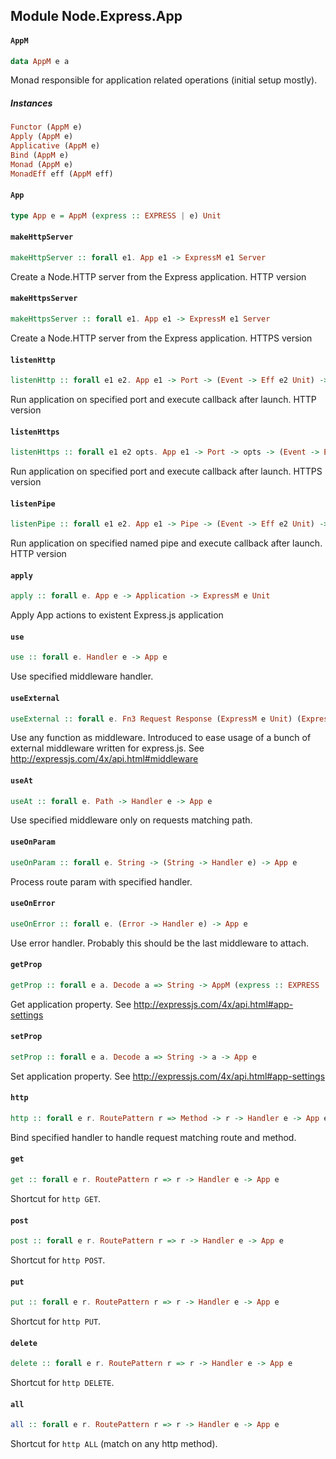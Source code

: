 ## Module Node.Express.App

#### `AppM`

``` purescript
data AppM e a
```

Monad responsible for application related operations (initial setup mostly).

##### Instances
``` purescript
Functor (AppM e)
Apply (AppM e)
Applicative (AppM e)
Bind (AppM e)
Monad (AppM e)
MonadEff eff (AppM eff)
```

#### `App`

``` purescript
type App e = AppM (express :: EXPRESS | e) Unit
```

#### `makeHttpServer`

``` purescript
makeHttpServer :: forall e1. App e1 -> ExpressM e1 Server
```

Create a Node.HTTP server from the Express application.
HTTP version

#### `makeHttpsServer`

``` purescript
makeHttpsServer :: forall e1. App e1 -> ExpressM e1 Server
```

Create a Node.HTTP server from the Express application.
HTTPS version

#### `listenHttp`

``` purescript
listenHttp :: forall e1 e2. App e1 -> Port -> (Event -> Eff e2 Unit) -> ExpressM e1 Server
```

Run application on specified port and execute callback after launch.
HTTP version

#### `listenHttps`

``` purescript
listenHttps :: forall e1 e2 opts. App e1 -> Port -> opts -> (Event -> Eff e2 Unit) -> ExpressM e1 Server
```

Run application on specified port and execute callback after launch.
HTTPS version

#### `listenPipe`

``` purescript
listenPipe :: forall e1 e2. App e1 -> Pipe -> (Event -> Eff e2 Unit) -> ExpressM e1 Server
```

Run application on specified named pipe and execute callback after launch.
HTTP version

#### `apply`

``` purescript
apply :: forall e. App e -> Application -> ExpressM e Unit
```

Apply App actions to existent Express.js application

#### `use`

``` purescript
use :: forall e. Handler e -> App e
```

Use specified middleware handler.

#### `useExternal`

``` purescript
useExternal :: forall e. Fn3 Request Response (ExpressM e Unit) (ExpressM e Unit) -> App e
```

Use any function as middleware.
Introduced to ease usage of a bunch of external
middleware written for express.js.
See http://expressjs.com/4x/api.html#middleware

#### `useAt`

``` purescript
useAt :: forall e. Path -> Handler e -> App e
```

Use specified middleware only on requests matching path.

#### `useOnParam`

``` purescript
useOnParam :: forall e. String -> (String -> Handler e) -> App e
```

Process route param with specified handler.

#### `useOnError`

``` purescript
useOnError :: forall e. (Error -> Handler e) -> App e
```

Use error handler. Probably this should be the last middleware to attach.

#### `getProp`

``` purescript
getProp :: forall e a. Decode a => String -> AppM (express :: EXPRESS | e) (Maybe a)
```

Get application property.
See http://expressjs.com/4x/api.html#app-settings

#### `setProp`

``` purescript
setProp :: forall e a. Decode a => String -> a -> App e
```

Set application property.
See http://expressjs.com/4x/api.html#app-settings

#### `http`

``` purescript
http :: forall e r. RoutePattern r => Method -> r -> Handler e -> App e
```

Bind specified handler to handle request matching route and method.

#### `get`

``` purescript
get :: forall e r. RoutePattern r => r -> Handler e -> App e
```

Shortcut for `http GET`.

#### `post`

``` purescript
post :: forall e r. RoutePattern r => r -> Handler e -> App e
```

Shortcut for `http POST`.

#### `put`

``` purescript
put :: forall e r. RoutePattern r => r -> Handler e -> App e
```

Shortcut for `http PUT`.

#### `delete`

``` purescript
delete :: forall e r. RoutePattern r => r -> Handler e -> App e
```

Shortcut for `http DELETE`.

#### `all`

``` purescript
all :: forall e r. RoutePattern r => r -> Handler e -> App e
```

Shortcut for `http ALL` (match on any http method).


